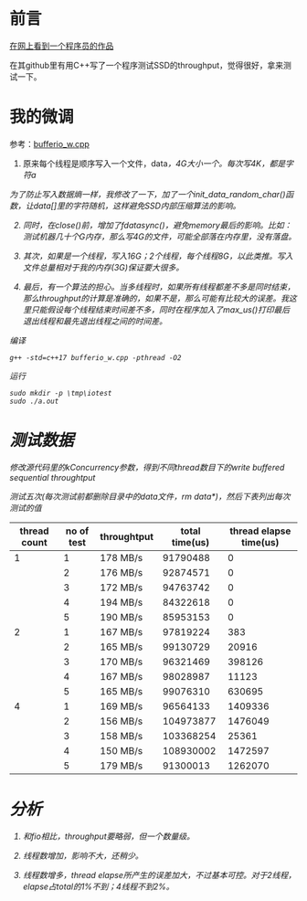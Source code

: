 # 前言

[在网上看到一个程序员的作品](https://zhuanlan.zhihu.com/p/178670421)

在其github里有用C++写了一个程序测试SSD的throughput，觉得很好，拿来测试一下。

# 我的微调

参考：[bufferio_w.cpp](bufferio_w.cpp)

1. 原来每个线程是顺序写入一个文件，data<i>，4G大小一个。每次写4K，都是字符a

为了防止写入数据熵一样，我修改了一下，加了一个init_data_random_char()函数，让data[]里的字符随机，这样避免SSD内部压缩算法的影响。

2. 同时，在close()前，增加了fdatasync()，避免memory最后的影响。比如：测试机器几十个G内存，那么写4G的文件，可能全部落在内存里，没有落盘。

3. 其次，如果是一个线程，写入16G；2个线程，每个线程8G，以此类推。写入文件总量相对于我的内存(3G)保证要大很多。

4. 最后，有一个算法的担心。当多线程时，如果所有线程都差不多是同时结束，那么throughput的计算是准确的，如果不是，那么可能有比较大的误差。我这里只能假设每个线程结束时间差不多，同时在程序加入了max_us()打印最后退出线程和最先退出线程之间的时间差。

编译
```
g++ -std=c++17 bufferio_w.cpp -pthread -O2
```

运行
```
sudo mkdir -p \tmp\iotest
sudo ./a.out
```

# 测试数据

修改源代码里的kConcurrency参数，得到不同thread数目下的write buffered sequential throughtput

测试五次(每次测试前都删除目录中的data文件，rm data*)，然后下表列出每次测试的值

| thread count | no of test | throughtput | total time(us) | thread elapse time(us) |
| -- | -- | -- | -- | -- |
| 1 | 1 | 178 MB/s | 91790488 | 0 |
|   | 2 | 176 MB/s | 92874571 | 0 |
|   | 3 | 172 MB/s | 94763742 | 0 |
|   | 4 | 194 MB/s | 84322618 | 0 |
|   | 5 | 190 MB/s | 85953153 | 0 |
| 2 | 1 | 167 MB/s | 97819224 | 383 |
|   | 2 | 165 MB/s | 99130729 | 20916 |
|   | 3 | 170 MB/s | 96321469 | 398126 |
|   | 4 | 167 MB/s | 98028987 | 11123 |
|   | 5 | 165 MB/s | 99076310 | 630695 |
| 4 | 1 | 169 MB/s | 96564133 | 1409336 |
|   | 2 | 156 MB/s | 104973877 | 1476049 |
|   | 3 | 158 MB/s | 103368254 | 25361 |
|   | 4 | 150 MB/s | 108930002 | 1472597 |
|   | 5 | 179 MB/s | 91300013 | 1262070 |

# 分析

1. 和fio相比，throughput要略弱，但一个数量级。

2. 线程数增加，影响不大，还稍少。

3. 线程数增多，thread elapse所产生的误差加大，不过基本可控。对于2线程，elapse占total的1%不到；4线程不到2%。